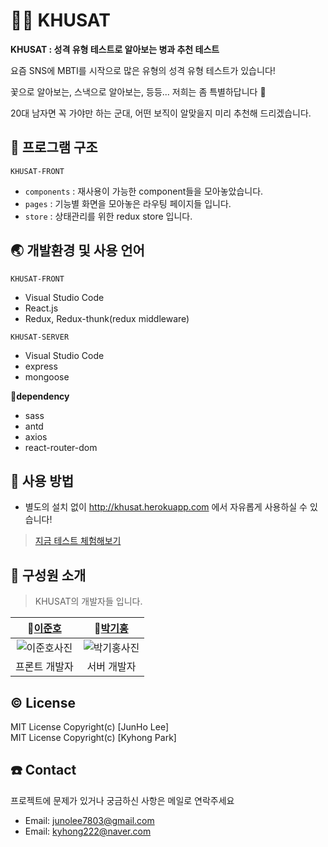 # 👨‍✈️ KHUSAT

**KHUSAT : 성격 유형 테스트로 알아보는 병과 추천 테스트**

요즘 SNS에 MBTI를 시작으로 많은 유형의 성격 유형 테스트가 있습니다!

꽃으로 알아보는, 스낵으로 알아보는,  등등... 저희는 좀 특별하답니다  👏

20대 남자면 꼭 가야만 하는 군대, 어떤 보직이 알맞을지 미리 추천해 드리겠습니다.


## 🔖 프로그램 구조

`KHUSAT-FRONT`

- `components` : 재사용이 가능한 component들을 모아놓았습니다.
- `pages` : 기능별 화면을 모아놓은 라우팅 페이지들 입니다.
- `store` : 상태관리를 위한 redux store 입니다.

## 🌏 개발환경 및 사용 언어

`KHUSAT-FRONT`

- Visual Studio Code
- React.js
- Redux, Redux-thunk(redux middleware)

`KHUSAT-SERVER`

- Visual Studio Code
- express
- mongoose

🌟**dependency**

- sass
- antd
- axios
- react-router-dom

## 🔎 사용 방법

- 별도의 설치 없이 http://khusat.herokuapp.com 에서 자유롭게 사용하실 수 있습니다!

> [지금 테스트 체험해보기](http://khusat.herokuapp.com)

## 👥 구성원 소개

> KHUSAT의 개발자들 입니다.

|🙋[이준호](https://github.com/juno7803)|🙋[박기홍](https://github.com/kyhong222)|
|:------:|:-----:|
|![이준호사진](https://khusinsa.s3.amazonaws.com/ljh.JPG)|![박기홍사진](https://khusinsa.s3.amazonaws.com/pkh.jpeg)|
|프론트 개발자|서버 개발자|

## © License
MIT License Copyright(c) [JunHo Lee]   
MIT License Copyright(c) [Kyhong Park]

## ☎️ Contact
프로젝트에 문제가 있거나 궁금하신 사항은 메일로 연락주세요
- Email: junolee7803@gmail.com 
- Email: kyhong222@naver.com
